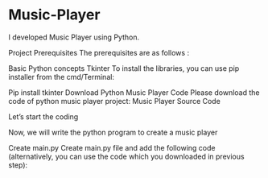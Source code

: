 # Music-Player
I developed Music Player using Python.

Project Prerequisites
The prerequisites are as follows :

Basic Python concepts
Tkinter
To install the libraries, you can use pip installer from the cmd/Terminal:

Pip install tkinter
Download Python Music Player Code
Please download the code of python music player project: Music Player Source Code

Let’s start the coding

Now, we will write the python program to create a music player

Create main.py
Create main.py file and add the following code (alternatively, you can use the code which you downloaded in previous step):
